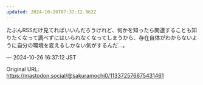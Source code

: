 ```yaml
---
updated: 2024-10-26T07:37:12.962Z
---
```


<p>たぶんRSSだけ見てればいいんだろうけれど、何かを知ったら関連することも知りたくなって調べずにはいられなくなってしまうから、存在自体がわからないように自分の環境を変えるしかない気がするんだ…。</p>

&mdash; 2024-10-26 16:37:12 JST

Original URL: https://mastodon.social/@sakuramochi0/113372576675431461
